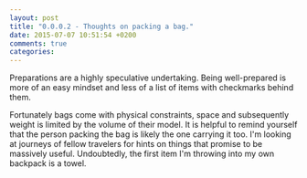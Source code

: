 ```yaml
---
layout: post
title: "0.0.0.2 - Thoughts on packing a bag."
date: 2015-07-07 10:51:54 +0200
comments: true
categories:
---
```


Preparations are a highly speculative undertaking. Being well-prepared is more of an easy mindset and less of a list of items with checkmarks behind them.

Fortunately bags come with physical constraints, space and subsequently weight is limited by the volume of their model. It is helpful to remind yourself that the person packing the bag is likely the one carrying it too.
I'm looking at journeys of fellow travelers for hints on things that promise to be massively useful. Undoubtedly, the first item I'm throwing into my own backpack is a towel.

